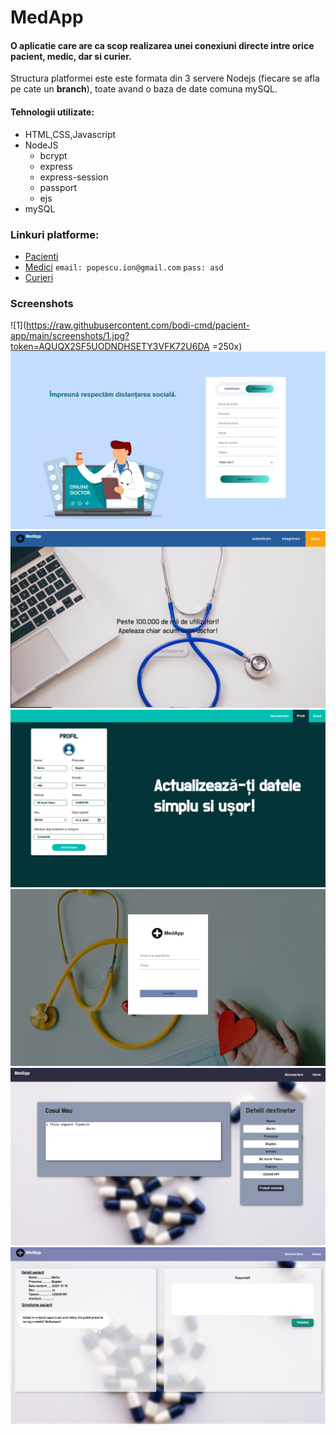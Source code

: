 # MedApp
#### O aplicatie care are ca scop realizarea unei conexiuni directe intre orice pacient, medic, dar si curier.

Structura platformei este este formata din 3 servere Nodejs (fiecare se afla pe cate un **branch**), toate avand o baza de date comuna mySQL.

#### Tehnologii utilizate:

* HTML,CSS,Javascript
* NodeJS
  * bcrypt
  * express
  * express-session
  * passport
  * ejs
* mySQL

### Linkuri platforme:
 * [Pacienti](https://medappnow.herokuapp.com)
 * [Medici](https://medappmedic.herokuapp.com)
  `email: popescu.ion@gmail.com`
 `pass: asd`
 * [Curieri](https://medappcurier.herokuapp.com)
 
 ### Screenshots
 
 ![1](https://raw.githubusercontent.com/bodi-cmd/pacient-app/main/screenshots/1.jpg?token=AQUQX2SF5UODNDHSETY3VFK72U6DA  =250x)
 ![1](https://raw.githubusercontent.com/bodi-cmd/pacient-app/main/screenshots/2.jpg)
 ![1](https://raw.githubusercontent.com/bodi-cmd/pacient-app/main/screenshots/3.jpg)
 ![1](https://raw.githubusercontent.com/bodi-cmd/pacient-app/main/screenshots/6.jpg)
 ![1](https://raw.githubusercontent.com/bodi-cmd/pacient-app/main/screenshots/7.jpg)
 ![1](https://raw.githubusercontent.com/bodi-cmd/pacient-app/main/screenshots/12.jpg)
 ![1](https://raw.githubusercontent.com/bodi-cmd/pacient-app/main/screenshots/11.jpg)



